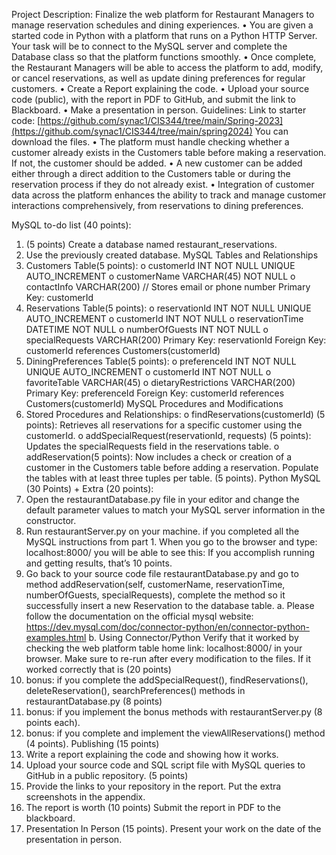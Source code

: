 
Project Description:
Finalize the web platform for Restaurant Managers to manage reservation schedules and dining experiences. 
•	You are given a started code in Python with a platform that runs on a Python HTTP Server. Your task will be to connect to the MySQL server and complete the Database class so that the platform functions smoothly.
•	Once complete, the Restaurant Managers will be able to access the platform to add, modify, or cancel reservations, as well as update dining preferences for regular customers. 
•	Create a Report explaining the code. 
•	Upload your source code (public), with the report in PDF to GitHub, and submit the link to Blackboard.
•	Make a presentation in person. 
Guidelines: 
Link to starter code: [https://github.com/synac1/CIS344/tree/main/Spring-2023](https://github.com/synac1/CIS344/tree/main/spring2024) You can download the files. 
•	The platform must handle checking whether a customer already exists in the Customers table before making a reservation. If not, the customer should be added.
•	A new customer can be added either through a direct addition to the Customers table or during the reservation process if they do not already exist.
•	Integration of customer data across the platform enhances the ability to track and manage customer interactions comprehensively, from reservations to dining preferences.

MySQL to-do list (40 points):
1.	(5 points) Create a database named restaurant_reservations.
2.	Use the previously created database.
MySQL Tables and Relationships
1.	Customers Table(5 points):
o	customerId INT NOT NULL UNIQUE AUTO_INCREMENT
o	customerName VARCHAR(45) NOT NULL
o	contactInfo VARCHAR(200) // Stores email or phone number
Primary Key: customerId
2.	Reservations Table(5 points):
o	reservationId INT NOT NULL UNIQUE AUTO_INCREMENT
o	customerId INT NOT NULL
o	reservationTime DATETIME NOT NULL
o	numberOfGuests INT NOT NULL
o	specialRequests VARCHAR(200)
Primary Key: reservationId
Foreign Key: customerId references Customers(customerId)
3.	DiningPreferences Table(5 points):
o	preferenceId INT NOT NULL UNIQUE AUTO_INCREMENT
o	customerId INT NOT NULL
o	favoriteTable VARCHAR(45)
o	dietaryRestrictions VARCHAR(200)
Primary Key: preferenceId
Foreign Key: customerId references Customers(customerId)
MySQL Procedures and Modifications
1.	Stored Procedures and Relationships:
o	findReservations(customerId) (5 points): Retrieves all reservations for a specific customer using the customerId.
o	addSpecialRequest(reservationId, requests) (5 points): Updates the specialRequests field in the reservations table.
o	addReservation(5 points): Now includes a check or creation of a customer in the Customers table before adding a reservation.
Populate the tables with at least three tuples per table. (5 points).
Python MySQL (30 Points) + Extra (20 points):
1.	Open the restaurantDatabase.py file in your editor and change the default parameter values to match your MySQL server information in the constructor.
2.	Run restaurantServer.py on your machine. if you completed all the MySQL instructions from part 1. When you go to the browser and type: localhost:8000/ you will be able to see this: If you accomplish running and getting results, that’s 10 points.
3.	Go back to your source code file restaurantDatabase.py and go to method addReservation(self, customerName, reservationTime, numberOfGuests, specialRequests), complete the method so it successfully insert a new Reservation to the database table. 
a.	Please follow the documentation on the official mysql website: https://dev.mysql.com/doc/connector-python/en/connector-python-examples.html
b.	Using Connector/Python Verify that it worked by checking the web platform table home link: localhost:8000/ in your browser. Make sure to re-run after every modification to the files. If it worked correctly that is (20 points)
4.	bonus: if you complete the addSpecialRequest(), findReservations(), deleteReservation(), searchPreferences() methods in restaurantDatabase.py (8 points)
5.	bonus: if you implement the bonus methods with restaurantServer.py (8 points each).
6.	bonus: if you complete and implement the viewAllReservations() method (4 points). 
Publishing (15 points)
3.	Write a report explaining the code and showing how it works.
4.	Upload your source code and SQL script file with MySQL queries to GitHub in a public repository. (5 points)
5.	Provide the links to your repository in the report. Put the extra screenshots in the appendix.
6.	The report is worth (10 points) Submit the report in PDF to the blackboard. 
7.	Presentation In Person (15 points). Present your work on the date of the presentation in person.

